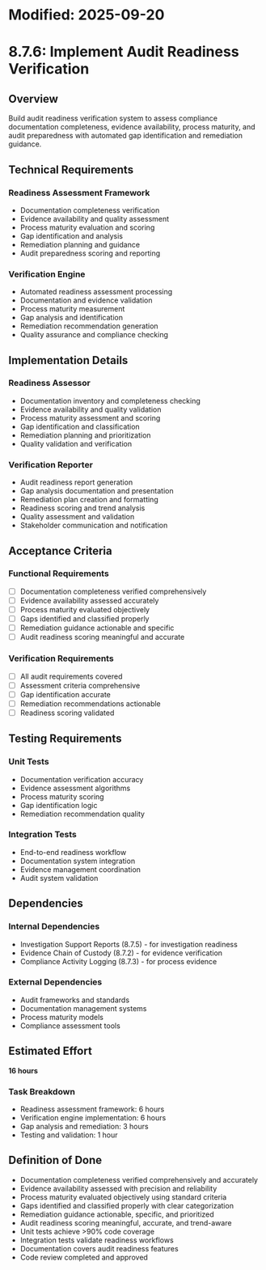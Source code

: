 # Modified: 2025-09-20

# 8.7.6: Implement Audit Readiness Verification

## Overview
Build audit readiness verification system to assess compliance documentation completeness, evidence availability, process maturity, and audit preparedness with automated gap identification and remediation guidance.

## Technical Requirements

### Readiness Assessment Framework
- Documentation completeness verification
- Evidence availability and quality assessment
- Process maturity evaluation and scoring
- Gap identification and analysis
- Remediation planning and guidance
- Audit preparedness scoring and reporting

### Verification Engine
- Automated readiness assessment processing
- Documentation and evidence validation
- Process maturity measurement
- Gap analysis and identification
- Remediation recommendation generation
- Quality assurance and compliance checking

## Implementation Details

### Readiness Assessor
- Documentation inventory and completeness checking
- Evidence availability and quality validation
- Process maturity assessment and scoring
- Gap identification and classification
- Remediation planning and prioritization
- Quality validation and verification

### Verification Reporter
- Audit readiness report generation
- Gap analysis documentation and presentation
- Remediation plan creation and formatting
- Readiness scoring and trend analysis
- Quality assessment and validation
- Stakeholder communication and notification

## Acceptance Criteria

### Functional Requirements
- [ ] Documentation completeness verified comprehensively
- [ ] Evidence availability assessed accurately
- [ ] Process maturity evaluated objectively
- [ ] Gaps identified and classified properly
- [ ] Remediation guidance actionable and specific
- [ ] Audit readiness scoring meaningful and accurate

### Verification Requirements
- [ ] All audit requirements covered
- [ ] Assessment criteria comprehensive
- [ ] Gap identification accurate
- [ ] Remediation recommendations actionable
- [ ] Readiness scoring validated

## Testing Requirements

### Unit Tests
- Documentation verification accuracy
- Evidence assessment algorithms
- Process maturity scoring
- Gap identification logic
- Remediation recommendation quality

### Integration Tests
- End-to-end readiness workflow
- Documentation system integration
- Evidence management coordination
- Audit system validation

## Dependencies

### Internal Dependencies
- Investigation Support Reports (8.7.5) - for investigation readiness
- Evidence Chain of Custody (8.7.2) - for evidence verification
- Compliance Activity Logging (8.7.3) - for process evidence

### External Dependencies
- Audit frameworks and standards
- Documentation management systems
- Process maturity models
- Compliance assessment tools

## Estimated Effort
**16 hours**

### Task Breakdown
- Readiness assessment framework: 6 hours
- Verification engine implementation: 6 hours
- Gap analysis and remediation: 3 hours
- Testing and validation: 1 hour

## Definition of Done
- Documentation completeness verified comprehensively and accurately
- Evidence availability assessed with precision and reliability
- Process maturity evaluated objectively using standard criteria
- Gaps identified and classified properly with clear categorization
- Remediation guidance actionable, specific, and prioritized
- Audit readiness scoring meaningful, accurate, and trend-aware
- Unit tests achieve >90% code coverage
- Integration tests validate readiness workflows
- Documentation covers audit readiness features
- Code review completed and approved
